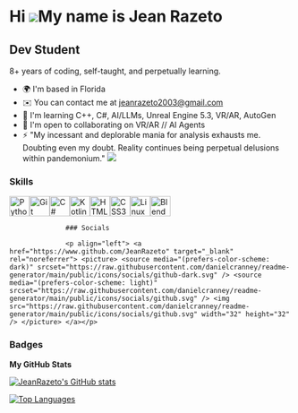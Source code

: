Hi ![](https://user-images.githubusercontent.com/18350557/176309783-0785949b-9127-417c-8b55-ab5a4333674e.gif)My name is Jean Razeto
===================================================================================================================================

Dev Student
-----------

8+ years of coding, self-taught, and perpetually learning.

*   🌍  I'm based in Florida
*   ✉️  You can contact me at [jeanrazeto2003@gmail.com](mailto:jeanrazeto2003@gmail.com)
*   🧠  I'm learning C++, C#, AI/LLMs, Unreal Engine 5.3, VR/AR, AutoGen
*   🤝  I'm open to collaborating on VR/AR // AI Agents
*   ⚡  "My incessant and deplorable mania for analysis exhausts me. Doubting even my doubt. Reality continues being perpetual delusions within pandemonium."
<a href="https://www.github.com/JeanRazeto" target="_blank" rel="noreferrer"><img
                  src="https://img.shields.io/github/followers/JeanRazeto?logo=github&style=for-the-badge&color=444e59&labelColor=1c1917" /></a>

### Skills 
<p align="left">
<a href="https://www.python.org/" target="_blank" rel="noreferrer"><img src="https://raw.githubusercontent.com/danielcranney/readme-generator/main/public/icons/skills/python-colored.svg" width="36" height="36" alt="Python" /></a><a href="https://git-scm.com/" target="_blank" rel="noreferrer"><img src="https://raw.githubusercontent.com/danielcranney/readme-generator/main/public/icons/skills/git-colored.svg" width="36" height="36" alt="Git" /></a><a href="https://docs.microsoft.com/en-us/dotnet/csharp/" target="_blank" rel="noreferrer"><img src="https://raw.githubusercontent.com/danielcranney/readme-generator/main/public/icons/skills/csharp-colored.svg" width="36" height="36" alt="C#" /></a><a href="https://kotlinlang.org/" target="_blank" rel="noreferrer"><img src="https://raw.githubusercontent.com/danielcranney/readme-generator/main/public/icons/skills/kotlin-colored.svg" width="36" height="36" alt="Kotlin" /></a><a href="https://developer.mozilla.org/en-US/docs/Glossary/HTML5" target="_blank" rel="noreferrer"><img src="https://raw.githubusercontent.com/danielcranney/readme-generator/main/public/icons/skills/html5-colored.svg" width="36" height="36" alt="HTML5" /></a><a href="https://www.w3.org/TR/CSS/#css" target="_blank" rel="noreferrer"><img src="https://raw.githubusercontent.com/danielcranney/readme-generator/main/public/icons/skills/css3-colored.svg" width="36" height="36" alt="CSS3" /></a><a href="https://www.linux.org" target="_blank" rel="noreferrer"><img src="https://raw.githubusercontent.com/danielcranney/readme-generator/main/public/icons/skills/linux-colored.svg" width="36" height="36" alt="Linux" /></a><a href="https://www.blender.org/" target="_blank" rel="noreferrer"><img src="https://raw.githubusercontent.com/danielcranney/readme-generator/main/public/icons/skills/blender-colored.svg" width="36" height="36" alt="Blender" /></a>
                    </p>
                    

                  ### Socials
                  
                  <p align="left"> <a href="https://www.github.com/JeanRazeto" target="_blank" rel="noreferrer"> <picture> <source media="(prefers-color-scheme: dark)" srcset="https://raw.githubusercontent.com/danielcranney/readme-generator/main/public/icons/socials/github-dark.svg" /> <source media="(prefers-color-scheme: light)" srcset="https://raw.githubusercontent.com/danielcranney/readme-generator/main/public/icons/socials/github.svg" /> <img src="https://raw.githubusercontent.com/danielcranney/readme-generator/main/public/icons/socials/github.svg" width="32" height="32" /> </picture> </a></p>

### Badges

<b>My GitHub Stats</b>

<a href="http://www.github.com/JeanRazeto"><img src="https://github-readme-stats.vercel.app/api?username=JeanRazeto&show_icons=true&hide=&count_private=true&title_color=6366f1&text_color=64748b&icon_color=444e59&bg_color=1c1917&hide_border=true&show_icons=true" alt="JeanRazeto's GitHub stats" /></a>

<a href="https://github.com/JeanRazeto" align="left"><img src="https://github-readme-stats.vercel.app/api/top-langs/?username=JeanRazeto&langs_count=10&title_color=6366f1&text_color=64748b&icon_color=444e59&bg_color=1c1917&hide_border=true&locale=en&custom_title=Top%20%Languages" alt="Top Languages" /></a>
